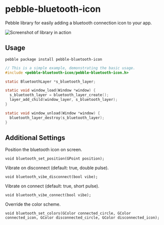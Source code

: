 # pebble-bluetooth-icon

Pebble library for easily adding a bluetooth connection icon to your app.

![Screenshot of library in action](https://raw.githubusercontent.com/orviwan/pebble-bluetooth-icon/master/info/animation.gif)

## Usage

`pebble package install pebble-bluetooth-icon`

````c
// This is a simple example, demonstrating the basic usage.
#include <pebble-bluetooth-icon/pebble-bluetooth-icon.h>

static BluetoothLayer *s_bluetooth_layer;

static void window_load(Window *window) {
  s_bluetooth_layer = bluetooth_layer_create();
  layer_add_child(window_layer, s_bluetooth_layer);
}

static void window_unload(Window *window) {
  bluetooth_layer_destroy(s_bluetooth_layer);
}

````

## Additional Settings

Position the bluetooth icon on screen.

    void bluetooth_set_position(GPoint position);

Vibrate on disconnect (default: true, double pulse).

    void bluetooth_vibe_disconnect(bool vibe);

Vibrate on connect (default: true, short pulse).

    void bluetooth_vibe_connect(bool vibe);

Override the color scheme.

    void bluetooth_set_colors(GColor connected_circle, GColor connected_icon, GColor disconnected_circle, GColor disconnected_icon);
